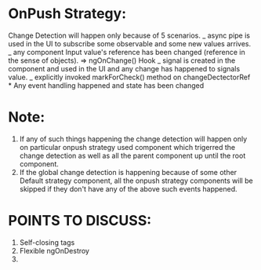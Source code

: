 # OnPush Strategy:

Change Detection will happen only because of 5 scenarios.
_ async pipe is used in the UI to subscribe some observable and some new values arrives.
_ any component Input value's reference has been changed (reference in the sense of objects). => ngOnChange() Hook
_ signal is created in the component and used in the UI and any change has happened to signals value.
_ explicitly invoked markForCheck() method on changeDectectorRef \* Any event handling happened and state has been changed

# Note:

1. If any of such things happening the change detection will happen only on particular onpush strategy used component which trigerred the change detection as well as all the parent component up until the root component.
2. If the global change detection is happening because of some other Default strategy component, all the onpush strategy components will be skipped if they don't have any of the above such events happened.

# POINTS TO DISCUSS:
1. Self-closing tags
2. Flexible ngOnDestroy
3. 
